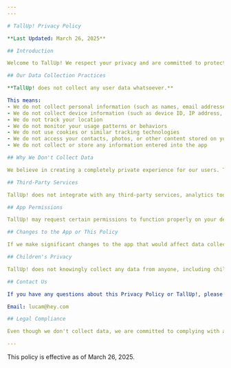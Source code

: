 ```yaml
---
---

# TallUp! Privacy Policy

**Last Updated: March 26, 2025**

## Introduction

Welcome to TallUp! We respect your privacy and are committed to protecting it. This Privacy Policy explains our practices regarding data collection and usage for the TallUp! mobile application.

## Our Data Collection Practices

**TallUp! does not collect any user data whatsoever.**

This means:
- We do not collect personal information (such as names, email addresses, or phone numbers)
- We do not collect device information (such as device ID, IP address, or operating system)
- We do not track your location
- We do not monitor your usage patterns or behaviors
- We do not use cookies or similar tracking technologies
- We do not access your contacts, photos, or other content stored on your device
- We do not collect or store any information entered into the app

## Why We Don't Collect Data

We believe in creating a completely private experience for our users. TallUp! is designed to function entirely on your device without the need to collect, transmit, or store any of your information on our servers or with third parties.

## Third-Party Services

TallUp! does not integrate with any third-party services, analytics tools, or advertising networks that could collect your data.

## App Permissions

TallUp! may request certain permissions to function properly on your device. These permissions are used only to provide app functionality and are processed entirely on your device. No data related to these permissions is collected, transmitted, or stored outside your device.

## Changes to the App or This Policy

If we make significant changes to the app that would affect data collection practices or this Privacy Policy, we will update this document and notify you through the app or via the app store update description.

## Children's Privacy

TallUp! does not knowingly collect any data from anyone, including children under the age of 13.

## Contact Us

If you have any questions about this Privacy Policy or TallUp!, please contact us at:

Email: lucam@hey.com  

## Legal Compliance

Even though we don't collect data, we are committed to complying with all applicable privacy laws and regulations, including the California Consumer Privacy Act (CCPA), General Data Protection Regulation (GDPR), and others as applicable.

---
```


This policy is effective as of March 26, 2025.
